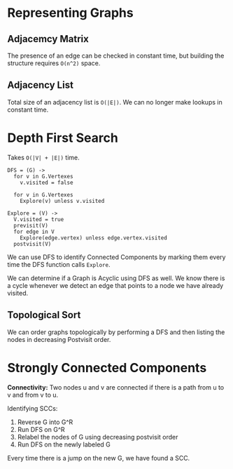 # Representing Graphs

## Adjacemcy Matrix

The presence of an edge can be checked in constant time, but building the
structure requires `O(n^2)` space.

## Adjacency List

Total size of an adjacency list is `O(|E|)`.  We can no longer make lookups in
constant time.

# Depth First Search

Takes `O(|V| + |E|)` time.

    DFS = (G) ->
      for v in G.Vertexes
        v.visited = false

      for v in G.Vertexes
        Explore(v) unless v.visited

    Explore = (V) ->
      V.visited = true
      previsit(V)
      for edge in V
        Explore(edge.vertex) unless edge.vertex.visited
      postvisit(V)

We can use DFS to identify Connected Components by marking them every time the
DFS function calls `Explore`.

We can determine if a Graph is Acyclic using DFS as well.  We know there is a
cycle whenever we detect an edge that points to a node we have already
visited.

## Topological Sort

We can order graphs topologically by performing a DFS and then listing the
nodes in decreasing Postvisit order.

# Strongly Connected Components

__Connectivity:__ Two nodes u and v are connected if there is a path from u to
v and from v to u.

Identifying SCCs:

 1) Reverse G into G^R
 2) Run DFS on G^R
 3) Relabel the nodes of G using decreasing postvisit order
 4) Run DFS on the newly labeled G

Every time there is a jump on the new G, we have found a SCC.
